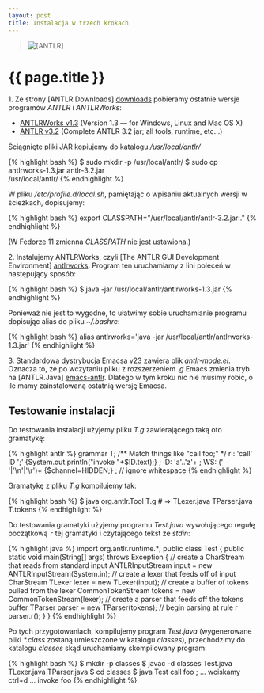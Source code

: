 ```yaml
---
layout: post
title: Instalacja w trzech krokach
---
```


<blockquote>
<img src="../../../../images/antlr.png" alt="[ANTLR]" />
</blockquote>

# {{ page.title }}

1\. Ze strony [ANTLR Downloads] [downloads]
pobieramy ostatnie wersje programów
*ANTLR* i *ANTLRWorks*:

* [ANTLRWorks v1.3](http://www.antlr.org/download/antlrworks-1.3.jar)
  \(Version 1.3 — for Windows, Linux and Mac OS X\)
* [ANTLR v3.2](http://www.antlr.org/download/antlr-3.2.jar)
  \(Complete ANTLR 3.2 jar; all tools, runtime, etc…\)

Ściągnięte pliki JAR kopiujemy do katalogu */usr/local/antlr/*

{% highlight bash %}
$ sudo mkdir -p /usr/local/antlr/
$ sudo cp antlrworks-1.3.jar antlr-3.2.jar \
    /usr/local/antlr/
{% endhighlight %}

W pliku */etc/profile.d/local.sh*, pamiętając o wpisaniu aktualnych
wersji w ścieżkach, dopisujemy:

{% highlight bash %}
export CLASSPATH="/usr/local/antlr/antlr-3.2.jar:."
{% endhighlight %}

(W Fedorze 11 zmienna *CLASSPATH*  nie jest ustawiona.)

2\. Instalujemy ANTLRWorks, czyli
[The ANTLR GUI Development Environment] [antlrworks].
Program ten uruchamiamy z lini poleceń w następujący sposób:

{% highlight bash %}
$ java -jar /usr/local/antlr/antlrworks-1.3.jar
{% endhighlight %}

Ponieważ nie jest to wygodne, to ułatwimy sobie uruchamianie
programu dopisując alias do pliku *~/.bashrc*:

{% highlight bash %}
alias antlrworks='java -jar /usr/local/antlr/antlrworks-1.3.jar'
{% endhighlight %}

3\. Standardowa dystrybucja Emacsa v23 zawiera plik *antlr-mode.el*.
Oznacza to, że po wczytaniu pliku z rozszerzeniem *.g* Emacs zmienia tryb na
[ANTLR.Java] [emacs-antlr].  Dlatego w tym kroku nic nie musimy
robić, o ile mamy zainstalowaną ostatnią wersję Emacsa.


## Testowanie instalacji

Do testowania instalacji użyjemy pliku *T.g* zawierającego taką oto
gramatykę:

{% highlight antlr %}
grammar T;
/** Match things like "call foo;" */
r : 'call' ID ';' {System.out.println("invoke "+$ID.text);} ;
ID: 'a'..'z'+ ;
WS: (' '|'\n'|'\r')+   {$channel=HIDDEN;} ; // ignore whitespace
{% endhighlight %}

Gramatykę z pliku *T.g* kompilujemy tak:

{% highlight bash %}
$ java org.antlr.Tool T.g  # => TLexer.java TParser.java T.tokens
{% endhighlight %}

Do testowania gramatyki użyjemy programu *Test.java* wywołującego regułę początkową
`r` tej gramatyki i czytającego tekst ze *stdin*:

{% highlight java %}
import org.antlr.runtime.*;
public class Test {
    public static void main(String[] args) throws Exception {
        // create a CharStream that reads from standard input
        ANTLRInputStream input = new ANTLRInputStream(System.in);
        // create a lexer that feeds off of input CharStream
        TLexer lexer = new TLexer(input);
        // create a buffer of tokens pulled from the lexer
        CommonTokenStream tokens = new CommonTokenStream(lexer);
        // create a parser that feeds off the tokens buffer
        TParser parser = new TParser(tokens);
        // begin parsing at rule r
        parser.r();
    }
}
{% endhighlight %}

Po tych przygotowaniach, kompilujemy program *Test.java*
(wygenerowane pliki *\*.class* zostaną umieszczone w katalogu
*classes*), przechodzimy do katalogu *classes* skąd
uruchamiamy skompilowany program:

{% highlight bash %}
$ mkdir -p classes
$ javac -d classes Test.java TLexer.java TParser.java
$ cd classes
$ java Test
call foo ;
... wciskamy ctrl+d ...
invoke foo
{% endhighlight %}


<!-- Linki -->

[downloads]: http://www.antlr.org/download.html "ANTLR Downloads"
[antlrworks]: http://www.antlr.org/works "The ANTLR GUI Development Environment"
[emacs-antlr]: http://antlr-mode.sourceforge.net/details.html "ANTLR mode for Emacs"
